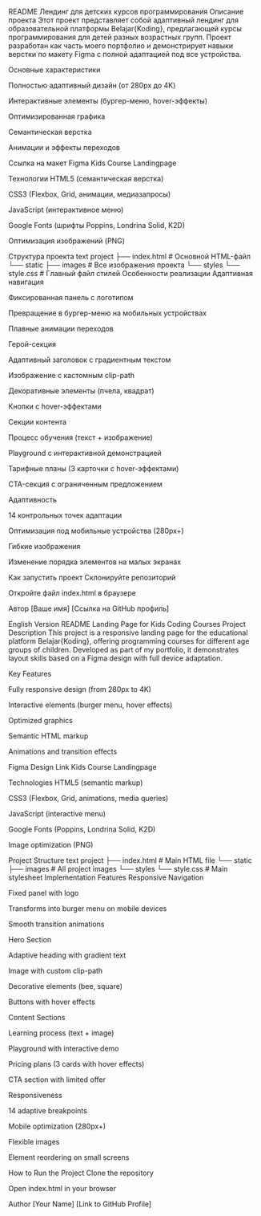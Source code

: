 README Лендинг для детских курсов программирования
Описание проекта
Этот проект представляет собой адаптивный лендинг для образовательной платформы Belajar{Koding}, предлагающей курсы программирования для детей разных возрастных групп. Проект разработан как часть моего портфолио и демонстрирует навыки верстки по макету Figma с полной адаптацией под все устройства.

Основные характеристики

Полностью адаптивный дизайн (от 280px до 4K)

Интерактивные элементы (бургер-меню, hover-эффекты)

Оптимизированная графика

Семантическая верстка

Анимации и эффекты переходов

Ссылка на макет Figma
Kids Course Landingpage

Технологии
HTML5 (семантическая верстка)

CSS3 (Flexbox, Grid, анимации, медиазапросы)

JavaScript (интерактивное меню)

Google Fonts (шрифты Poppins, Londrina Solid, K2D)

Оптимизация изображений (PNG)

Структура проекта
text
project
├── index.html            # Основной HTML-файл
└── static
    ├── images           # Все изображения проекта
    └── styles
        └── style.css     # Главный файл стилей
Особенности реализации
Адаптивная навигация

Фиксированная панель с логотипом

Превращение в бургер-меню на мобильных устройствах

Плавные анимации переходов

Герой-секция

Адаптивный заголовок с градиентным текстом

Изображение с кастомным clip-path

Декоративные элементы (пчела, квадрат)

Кнопки с hover-эффектами

Секции контента

Процесс обучения (текст + изображение)

Playground с интерактивной демонстрацией

Тарифные планы (3 карточки с hover-эффектами)

CTA-секция с ограниченным предложением

Адаптивность

14 контрольных точек адаптации

Оптимизация под мобильные устройства (280px+)

Гибкие изображения

Изменение порядка элементов на малых экранах

Как запустить проект
Склонируйте репозиторий

Откройте файл index.html в браузере

Автор
[Ваше имя]
[Ссылка на GitHub профиль]

English Version
README Landing Page for Kids Coding Courses
Project Description
This project is a responsive landing page for the educational platform Belajar{Koding}, offering programming courses for different age groups of children. Developed as part of my portfolio, it demonstrates layout skills based on a Figma design with full device adaptation.

Key Features

Fully responsive design (from 280px to 4K)

Interactive elements (burger menu, hover effects)

Optimized graphics

Semantic HTML markup

Animations and transition effects

Figma Design Link
Kids Course Landingpage

Technologies
HTML5 (semantic markup)

CSS3 (Flexbox, Grid, animations, media queries)

JavaScript (interactive menu)

Google Fonts (Poppins, Londrina Solid, K2D)

Image optimization (PNG)

Project Structure
text
project
├── index.html            # Main HTML file
└── static
    ├── images           # All project images
    └── styles
        └── style.css     # Main stylesheet
Implementation Features
Responsive Navigation

Fixed panel with logo

Transforms into burger menu on mobile devices

Smooth transition animations

Hero Section

Adaptive heading with gradient text

Image with custom clip-path

Decorative elements (bee, square)

Buttons with hover effects

Content Sections

Learning process (text + image)

Playground with interactive demo

Pricing plans (3 cards with hover effects)

CTA section with limited offer

Responsiveness

14 adaptive breakpoints

Mobile optimization (280px+)

Flexible images

Element reordering on small screens

How to Run the Project
Clone the repository

Open index.html in your browser

Author
[Your Name]
[Link to GitHub Profile]